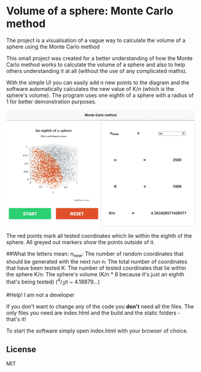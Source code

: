 # Volume of a sphere: Monte Carlo method
The project is a visualisation of a vague way to calculate the volume of a sphere using the Monte Carlo method

This small project was created for a better understanding of how the Monte Carlo method works to calculate the volume of a sphere and also to help others understanding it at all (without the use of any complicated maths).

With the simple UI you can easily add n new points to the diagram and the software automatically calculates the new value of K/n (which is the sphere's volume).
The program uses one eighth of a sphere with a radius of 1 for better demonstration purposes.

![Alt](screenshot.png)

The red points mark all tested coordinates which lie within the eighth of the sphere. All greyed out markers show the points outside of it.

##What the letters mean:
n<sub>new</sub>: The number of random coordinates that should be generated with the next run
n: The total number of coordinates that have been tested
K: The number of tested coordinates that lie within the sphere
K/n: The sphere's volume (K/n * 8 because it's just an eighth that's being tested)
(<sup>4</sup>/<sub>3</sub>π ~ 4.18879...)

#Help! I am not a developer

If you don't want to change any of the code you **don't** need all the files. The only files you need are index.html and the build and the static folders - that's it!
 
To start the software simply open index.html with your browser of choice.

License
---
MIT